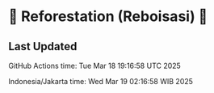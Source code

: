 
# 🌳 Reforestation (Reboisasi) 🌲

## Last Updated

GitHub Actions time: Tue Mar 18 19:16:58 UTC 2025

Indonesia/Jakarta time: Wed Mar 19 02:16:58 WIB 2025
